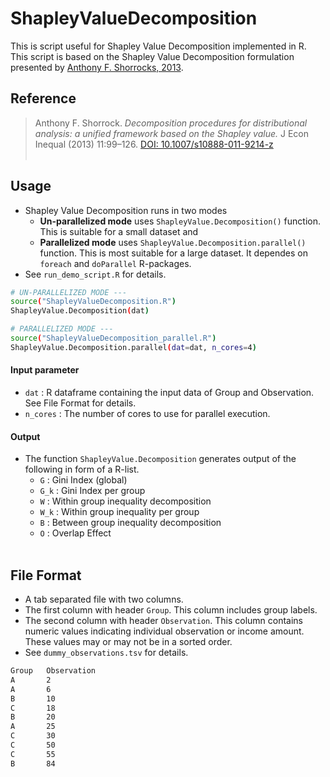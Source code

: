# ShapleyValueDecomposition
This is script useful for Shapley Value Decomposition implemented in R. This script is based on the Shapley Value Decomposition formulation presented by [Anthony F. Shorrocks, 2013](https://link.springer.com/article/10.1007%2Fs10888-011-9214-z).

## Reference
> Anthony F. Shorrock. *Decomposition procedures for distributional analysis: a unified framework based on the Shapley value.* J Econ Inequal (2013) 11:99–126. [DOI: 10.1007/s10888-011-9214-z](https://link.springer.com/article/10.1007%2Fs10888-011-9214-z)
<br/><br/>

## Usage
- Shapley Value Decomposition runs in two modes 
  - **Un-parallelized mode** uses `ShapleyValue.Decomposition()` function. This is suitable for a small dataset and 
  - **Parallelized mode** uses `ShapleyValue.Decomposition.parallel()` function. This is most suitable for a large dataset. It dependes on `foreach` and `doParallel` R-packages.
- See `run_demo_script.R` for details.

```sh
# UN-PARALLELIZED MODE ---
source("ShapleyValueDecomposition.R")
ShapleyValue.Decomposition(dat)

# PARALLELIZED MODE ---
source("ShapleyValueDecomposition_parallel.R")
ShapleyValue.Decomposition.parallel(dat=dat, n_cores=4)
```
#### Input parameter
- `dat` : R dataframe containing the input data of Group and Observation. See File Format for details.
- `n_cores` : The number of cores to use for parallel execution. 

#### Output
- The function `ShapleyValue.Decomposition` generates output of the following in form of a R-list.
  - `G`   : Gini Index (global)
  - `G_k` : Gini Index per group
  - `W`   : Within group inequality decomposition
  - `W_k` : Within group inequality per group
  - `B`   : Between group inequality decomposition
  - `O`   : Overlap Effect
<br/><br/>

## File Format
- A tab separated file with two columns.
- The first column with header `Group`. This column includes group labels.
- The second column with header `Observation`. This column contains numeric values indicating individual observation or income amount. These values may or may not be in a sorted order.
- See `dummy_observations.tsv` for details. 

```sh
Group   Observation
A       2
A       6
B       10
C       18
B       20
A       25
C       30
C       50
C       55
B       84
```